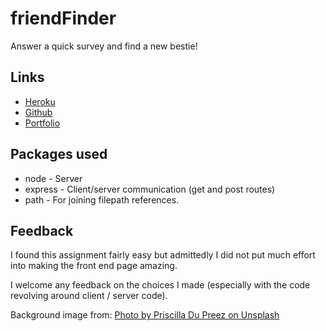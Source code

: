 # friendFinder

Answer a quick survey and find a new bestie!

## Links

* [Heroku](https://salty-garden-73902.herokuapp.com/)
* [Github](https://github.com/CPJanz/friendFinder)
* [Portfolio](http://cpjanz.github.io/Responsive-Portfolio)

## Packages used

* node - Server
* express - Client/server communication (get and post routes)
* path - For joining filepath references.

## Feedback

I found this assignment fairly easy but admittedly I did not put much effort into making the front end page amazing.

I welcome any feedback on the choices I made (especially with the code revolving around client / server code).

Background image from: [Photo by Priscilla Du Preez on Unsplash](https://unsplash.com/search/photos/friends?utm_source=unsplash&utm_medium=referral&utm_content=creditCopyText)
